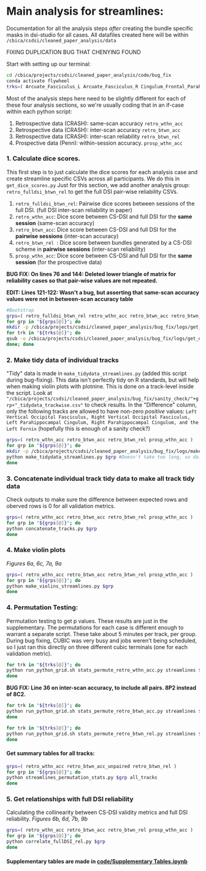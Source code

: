 # Main analysis for streamlines:
Documentation for all the analysis steps *after* creating the bundle specific masks in dsi-studio for all cases. All datafiles created here will be within `/cbica/csdsi/cleaned_paper_analysis/data`

FIXING DUPLICATION BUG THAT CHENYING FOUND

Start with setting up our terminal:
```bash
cd /cbica/projects/csdsi/cleaned_paper_analysis/code/bug_fix
conda activate flywheel
trks=( Arcuate_Fasciculus_L Arcuate_Fasciculus_R Cingulum_Frontal_Parahippocampal_L Cingulum_Frontal_Parahippocampal_R Cingulum_Frontal_Parietal_L Cingulum_Frontal_Parietal_R Cingulum_Parahippocampal_L Cingulum_Parahippocampal_Parietal_L Cingulum_Parahippocampal_Parietal_R Cingulum_Parahippocampal_R Cingulum_Parolfactory_L Cingulum_Parolfactory_R Corpus_Callosum_Body Corpus_Callosum_Forceps_Major Corpus_Callosum_Forceps_Minor Corpus_Callosum_Tapetum Corticospinal_Tract_L Corticospinal_Tract_R Corticostriatal_Tract_Anterior_L Corticostriatal_Tract_Anterior_R Corticostriatal_Tract_Posterior_L Corticostriatal_Tract_Posterior_R Corticostriatal_Tract_Superior_L Corticostriatal_Tract_Superior_R Fornix_L Fornix_R Frontal_Aslant_Tract_L Frontal_Aslant_Tract_R Inferior_Fronto_Occipital_Fasciculus_L Inferior_Fronto_Occipital_Fasciculus_R Inferior_Longitudinal_Fasciculus_L Inferior_Longitudinal_Fasciculus_R Middle_Longitudinal_Fasciculus_L Middle_Longitudinal_Fasciculus_R Optic_Radiation_L Optic_Radiation_R Parietal_Aslant_Tract_L Parietal_Aslant_Tract_R Reticular_Tract_L Reticular_Tract_R Superior_Longitudinal_Fasciculus1_L Superior_Longitudinal_Fasciculus1_R Superior_Longitudinal_Fasciculus2_L Superior_Longitudinal_Fasciculus2_R Superior_Longitudinal_Fasciculus3_L Superior_Longitudinal_Fasciculus3_R Thalamic_Radiation_Anterior_L Thalamic_Radiation_Anterior_R Thalamic_Radiation_Posterior_L Thalamic_Radiation_Posterior_R Thalamic_Radiation_Superior_L Thalamic_Radiation_Superior_R Uncinate_Fasciculus_L Uncinate_Fasciculus_R Vertical_Occipital_Fasciculus_L Vertical_Occipital_Fasciculus_R ) #all tracks
```

Most of the analysis steps here need to be slightly different for each of these four analysis sections, so we're usually coding that in an if-case within each python script:
1. Retrospective data (CRASH): same-scan accuracy `retro_wthn_acc`
1. Retrospective data (CRASH): inter-scan accuracy `retro_btwn_acc`
1. Retrospective data (CRASH): inter-scan reliability `retro_btwn_rel`
1. Prospective data (Penn): within-session accuracy. `prosp_wthn_acc`

### 1. Calculate dice scores.
This first step is to just calculate the dice scores for each analysis case and create streamline specific CSVs across all participants. 
We do this in `get_dice_scores.py`
Just for this section, we add another analysis group: `retro_fulldsi_btwn_rel` to get the full DSI pair-wise reliability CSVs. 
1. `retro_fulldsi_btwn_rel`: Pairwise dice scores between sessions of the full DSI. (full DSI inter-scan reliability in paper)
1. `retro_wthn_acc`: Dice score between CS-DSI and full DSI for the **same session** (same-scan accuracy)
1. `retro_btwn_acc`: Dice score between CS-DSI and full DSI for the **pairwise sessions** (inter-scan accuracy)
1. `retro_btwn_rel `: Dice score between bundles generated by a CS-DSI scheme in **pairwise sessions** (inter-scan reliability)
1. `prosp_wthn_acc`: Dice score between CS-DSI and full DSI for the **same session** (for the prospective data)


**BUG FIX: On lines 76 and 144: Deleted lower triangle of matrix for reliability cases so that pair-wise values are not repeated.**

**EDIT: Lines 121-122: Wasn't a bug, but asserting that same-scan accuracy values were not in between-scan accuracy table**

```bash
#Bootstrap
grps=( retro_fulldsi_btwn_rel retro_wthn_acc retro_btwn_acc retro_btwn_rel prosp_wthn_acc )
for grp in "${grps[@]}"; do
mkdir -p /cbica/projects/csdsi/cleaned_paper_analysis/bug_fix/logs/get_dice_scores/${grp}
for trk in "${trks[@]}"; do
qsub -o /cbica/projects/csdsi/cleaned_paper_analysis/bug_fix/logs/get_dice_scores/${grp}/${trk}.txt -N ${grp}_${trk} -pe threaded 1-2 /cbica/projects/csdsi/cleaned_paper_analysis/code/bug_fix/run_python_grid.sh get_dice_scores.py $grp $trk
done; done
```

### 2. Make tidy data of individual tracks
"Tidy" data is made in `make_tidydata_streamlines.py` (added this script during bug-fixing). This data isn't perfectly tidy on R standards, but will help when making violin plots with plotnine. This is done on a track-level inside the script. Look at `"/cbica/projects/csdsi/cleaned_paper_analysis/bug_fix/sanity_check/"+grp+"_tidydata_trackwise.csv"` to check results. In the "Difference" column, only the following tracks are allowed to have non-zero *positive* values: `Left Vertical Occipital Fasciculus, Right Vertical Occipital Fasciculus, Left Parahippocampal Cingulum, Right Parahippocampal Cingulum, and the Left Fornix` (hopefully this is enough of a sanity check?)

```bash
grps=( retro_wthn_acc retro_btwn_acc retro_btwn_rel prosp_wthn_acc )
for grp in "${grps[@]}"; do
mkdir -p /cbica/projects/csdsi/cleaned_paper_analysis/bug_fix/logs/make_tidydata_streamlines/${grp}
python make_tidydata_streamlines.py $grp #Doesn't take too long, so doing this directly. 
done
```

### 3. Concatenate individual track tidy data to make all track tidy data
Check outputs to make sure the difference between expected rows and oberved rows is 0 for all validation metrics. 
```bash
grps=( retro_wthn_acc retro_btwn_acc retro_btwn_rel prosp_wthn_acc )
for grp in "${grps[@]}"; do
python concatenate_tracks.py $grp
done
```

### 4. Make violin plots
*Figures 6a, 6c, 7a, 9a*
```bash
grps=( retro_wthn_acc retro_btwn_acc retro_btwn_rel prosp_wthn_acc )
for grp in "${grps[@]}"; do
python make_violins_streamlines.py $grp
done
```

### 4. Permutation Testing:
Permutation testing to get p values. These results are just in the supplementary. The permutations for each case is different enough to warrant a separate script. These take about 5 minutes per track, per group. During bug fixing, CUBIC was very busy and jobs weren't being scheduled, so I just ran this directly on three different cubic terminals (one for each validation metric).
```bash
for trk in "${trks[@]}"; do
python run_python_grid.sh stats_permute_retro_wthn_acc.py streamlines $trk
done
```

**BUG FIX: Line 36 on inter-scan accuracy, to include all pairs. 8P2 instead of 8C2.**
```bash
for trk in "${trks[@]}"; do
python run_python_grid.sh stats_permute_retro_btwn_acc.py streamlines $trk
done
```

```bash
for trk in "${trks[@]}"; do
python run_python_grid.sh stats_permute_retro_btwn_rel.py streamlines $trk
done
```

#### Get summary tables for all tracks:
```bash
grps=( retro_wthn_acc retro_btwn_acc_unpaired retro_btwn_rel )
for grp in "${grps[@]}"; do
python streamlines_permutation_stats.py $grp all_tracks
done
```

### 5. Get relationships with full DSI reliability
Calculating the collinearity between CS-DSI validity metrics and full DSI reliability.
*Figures 6b, 6d, 7b, 9b*
```bash
grps=( retro_wthn_acc retro_btwn_acc retro_btwn_rel prosp_wthn_acc )
for grp in "${grps[@]}"; do
python correlate_fullDSI_rel.py $grp 
done
```

#### Supplementary tables are made in [code/Supplementary Tables.ipynb](https://github.com/PennLINC/cs_dsi/blob/bug_fix/code/Supplementary%20Tables.ipynb)
